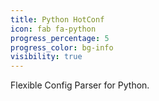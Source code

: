 ```yaml
---
title: Python HotConf
icon: fab fa-python
progress_percentage: 5
progress_color: bg-info
visibility: true
---
```

Flexible Config Parser for Python.